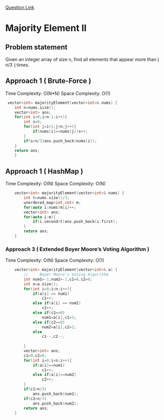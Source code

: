 [Question Link](https://leetcode.com/problems/majority-element-ii/)

# Majority Element II

## Problem statement
Given an integer array of size n, find all elements that appear more than ⌊ n/3 ⌋ times.

## Approach 1 ( Brute-Force )
Time Complexity: O(N\*N)
Space Complexity: O(1)

```cpp
 vector<int> majorityElement(vector<int>& nums) {
    int n=nums.size();
    vector<int> ans;
    for(int i=0;i<n-1;i++){
        int s=0;
        for(int j=i+1;j<n;j++){
            if(nums[i]==nums[j])s++;
        }
        if(s>n/3)ans.push_back(nums[i]);
    }   
    return ans;
    }
```
## Approach 1 ( HashMap )
Time Complexity: O(N)
Space Complexity: O(N)

```cpp
    vector<int> majorityElement(vector<int>& nums) {
        int t=nums.size()/3;
        unordered_map<int,int> m;
        for(auto i:nums)m[i]++;
        vector<int> ans;
        for(auto i:m){
            if(i.second>t)ans.push_back(i.first);
        }
        return ans;
    }
```

### Approach 3 ( Extended Boyer Moore’s Voting Algorithm )
Time Complexity: O(N)
Space Complexity: O(1)

```cpp
    vector<int> majorityElement(vector<int>& a) {
        //     Boyer Moore’s Voting Algorithm
        int num1=-1,num2=-1,c1=0,c2=0;
        int n=a.size();
        for(int i=0;i<n;i++){
            if(a[i] == num1)
                c1++;
            else if(a[i] == num2)
                c2++;
            else if(c1==0)
                num1=a[i],c1=1;
            else if(c2==0)
                num2=a[i],c2=1;
            else
                c1--,c2--;
            
        }
        vector<int> ans;
        c1=0,c2=0;
        for(int i=0;i<n;i++){
            if(a[i]==num1)
                c1++;
            else if(a[i]==num2)
                c2++;
        }
        if(c1>n/3)
            ans.push_back(num1);
        if(c2>n/3)
            ans.push_back(num2);
        return ans;
    }


```
